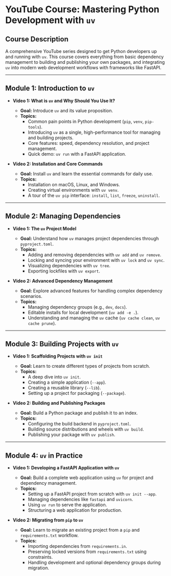 # YouTube Course: Mastering Python Development with `uv`

## Course Description
A comprehensive YouTube series designed to get Python developers up and running with `uv`. This course covers everything from basic dependency management to building and publishing your own packages, and integrating `uv` into modern web development workflows with frameworks like FastAPI.

---

## Module 1: Introduction to `uv`

*   **Video 1: What is `uv` and Why Should You Use It?**
    *   **Goal:** Introduce `uv` and its value proposition.
    *   **Topics:**
        *   Common pain points in Python development (`pip`, `venv`, `pip-tools`).
        *   Introducing `uv` as a single, high-performance tool for managing and building projects.
        *   Core features: speed, dependency resolution, and project management.
        *   Quick demo: `uv run` with a FastAPI application.

*   **Video 2: Installation and Core Commands**
    *   **Goal:** Install `uv` and learn the essential commands for daily use.
    *   **Topics:**
        *   Installation on macOS, Linux, and Windows.
        *   Creating virtual environments with `uv venv`.
        *   A tour of the `uv pip` interface: `install`, `list`, `freeze`, `uninstall`.

---

## Module 2: Managing Dependencies

*   **Video 1: The `uv` Project Model**
    *   **Goal:** Understand how `uv` manages project dependencies through `pyproject.toml`.
    *   **Topics:**
        *   Adding and removing dependencies with `uv add` and `uv remove`.
        *   Locking and syncing your environment with `uv lock` and `uv sync`.
        *   Visualizing dependencies with `uv tree`.
        *   Exporting lockfiles with `uv export`.

*   **Video 2: Advanced Dependency Management**
    *   **Goal:** Explore advanced features for handling complex dependency scenarios.
    *   **Topics:**
        *   Managing dependency groups (e.g., `dev`, `docs`).
        *   Editable installs for local development (`uv add -e .`).
        *   Understanding and managing the `uv` cache (`uv cache clean`, `uv cache prune`).

---

## Module 3: Building Projects with `uv`

*   **Video 1: Scaffolding Projects with `uv init`**
    *   **Goal:** Learn to create different types of projects from scratch.
    *   **Topics:**
        *   A deep dive into `uv init`.
        *   Creating a simple application (`--app`).
        *   Creating a reusable library (`--lib`).
        *   Setting up a project for packaging (`--package`).

*   **Video 2: Building and Publishing Packages**
    *   **Goal:** Build a Python package and publish it to an index.
    *   **Topics:**
        *   Configuring the build backend in `pyproject.toml`.
        *   Building source distributions and wheels with `uv build`.
        *   Publishing your package with `uv publish`.

---

## Module 4: `uv` in Practice

*   **Video 1: Developing a FastAPI Application with `uv`**
    *   **Goal:** Build a complete web application using `uv` for project and dependency management.
    *   **Topics:**
        *   Setting up a FastAPI project from scratch with `uv init --app`.
        *   Managing dependencies like `fastapi` and `uvicorn`.
        *   Using `uv run` to serve the application.
        *   Structuring a web application for production.

*   **Video 2: Migrating from `pip` to `uv`**
    *   **Goal:** Learn to migrate an existing project from a `pip` and `requirements.txt` workflow.
    *   **Topics:**
        *   Importing dependencies from `requirements.in`.
        *   Preserving locked versions from `requirements.txt` using constraints.
        *   Handling development and optional dependency groups during migration.
